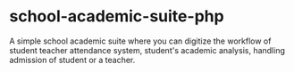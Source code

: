# school-academic-suite-php
A simple school academic suite where you can digitize the workflow of student teacher attendance system, student's academic analysis, handling admission of student or a teacher.
